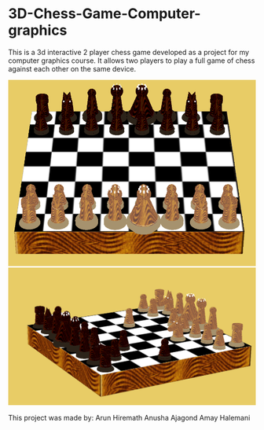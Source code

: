 # 3D-Chess-Game-Computer-graphics
This is a 3d interactive 2 player chess game developed as a project for my computer graphics course. It allows two players to play a full game of chess against each other on the same device.

![Screenshot 1](https://raw.githubusercontent.com/arun-h/3D-Chess-Game-Computer-graphics/main/screenshots/ch2.png)
![Screenshot 2](https://raw.githubusercontent.com/arun-h/3D-Chess-Game-Computer-graphics/main/screenshots/ch4.png)


This project was made by:
Arun Hiremath
Anusha Ajagond
Amay Halemani
